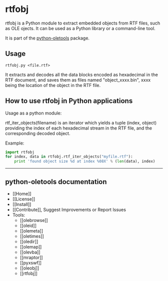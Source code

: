 rtfobj
======

rtfobj is a Python module to extract embedded objects from RTF files, such as
OLE ojects. It can be used as a Python library or a command-line tool.

It is part of the [python-oletools](http://www.decalage.info/python/oletools) package.

## Usage

```text
rtfobj.py <file.rtf>
```

It extracts and decodes all the data blocks encoded as hexadecimal in the RTF document,
and saves them as files named "object_xxxx.bin", xxxx being the location of the object
in the RTF file.



## How to use rtfobj in Python applications	

Usage as a python module: 

rtf_iter_objects(filename) is an iterator which yields a tuple (index, object) providing the index of each hexadecimal stream in the RTF file, and the corresponding decoded object. 

Example:

```python
import rtfobj
for index, data in rtfobj.rtf_iter_objects("myfile.rtf"):
    print 'found object size %d at index %08X' % (len(data), index)
```

--------------------------------------------------------------------------

python-oletools documentation
-----------------------------

- [[Home]]
- [[License]]
- [[Install]]
- [[Contribute]], Suggest Improvements or Report Issues
- Tools:
	- [[olebrowse]]
	- [[oleid]]
	- [[olemeta]]
	- [[oletimes]]
	- [[oledir]]
	- [[olemap]]
	- [[olevba]]
	- [[mraptor]]
	- [[pyxswf]]
	- [[oleobj]]
	- [[rtfobj]]

